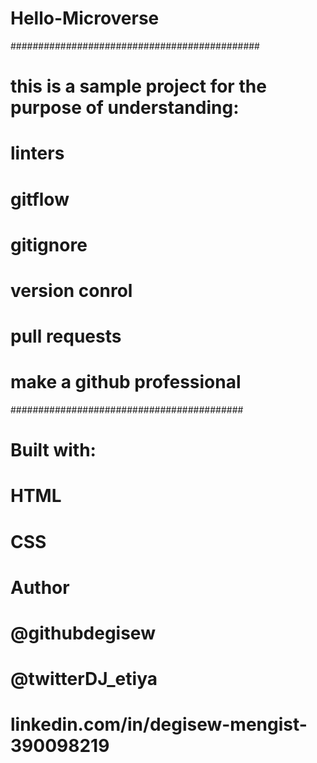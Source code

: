 # Hello-Microverse
#############################################
# this is a sample project for the purpose of understanding:
   #  linters
   #  gitflow
   #  gitignore
   #  version conrol
   #  pull requests
   #  make a github professional
 ##########################################
# Built with:
   # HTML
   # CSS
   
# Author
  # @githubdegisew
  # @twitterDJ_etiya
  # linkedin.com/in/degisew-mengist-390098219
